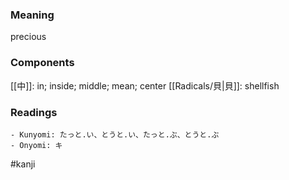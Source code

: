 ### Meaning

precious

### Components

[[中]]: in; inside; middle; mean; center [[Radicals/貝|貝]]: shellfish

### Readings

```
- Kunyomi: たっと.い、とうと.い、たっと.ぶ、とうと.ぶ
- Onyomi: キ
```

#kanji